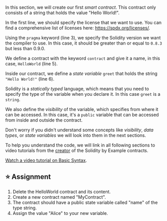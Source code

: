 In this section, we will create our first *smart contract*. This contract only consists of a string that holds the value "Hello World!".

In the first line, we should specify the license that we want to use. You can find a comprehensive list of licenses here: https://spdx.org/licenses/.

Using the `pragma` keyword (line 3), we specify the Solidity version we want the compiler to use. In this case, it should be greater than or equal to `0.8.3` but less than 0.9.0.

We define a contract with the keyword `contract` and give it a name, in this case, `HelloWorld` (line 5).

Inside our contract, we define a *state variable* `greet` that holds the string `"Hello World!"` (line 6). 

Solidity is a *statically typed* language, which means that you need to specify the type of the variable when you declare it. In this case `greet` is a `string`.

We also define the *visibility* of the variable, which specifies from where it can be accessed. In this case, it's a `public` variable that can be accessed from inside and outside the contract.

Don't worry if you didn't understand some concepts like *visibility*, *data types*, or *state variables* we will look into them in the next sections.

To help you understand the code, we will link in all following sections to video tutorials from the <a href="https://www.youtube.com/channel/UCJWh7F3AFyQ_x01VKzr9eyA" target="_blank">creator</a> of the Solidity by Example contracts.

<a href="https://www.youtube.com/watch?v=g_t0Td4Kr6M" target="_blank">Watch a video tutorial on Basic Syntax</a>.

## ⭐️ Assignment
1. Delete the HelloWorld contract and its content.
2. Create a new contract named "MyContract".
3. The contract should have a public state variable called "name" of the type string.
4. Assign the value "Alice" to your new variable.